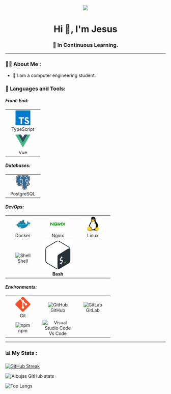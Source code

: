 <div id="header" align="center">
    <img src="https://media.giphy.com/media/QZkpIdieotn3i/giphy.gif" width="200" />
    <h1 align="center">Hi 👋, I'm Jesus</h1>
    <h3 align="center">🌱 In Continuous Learning.</h3>
</div>

---

### 👨‍💻 About Me :

- 📝 I am a computer engineering student.

<div align="left">
    <h3>🔨 Languages and Tools:</h3>


#### ***Front-End:***

<table>
  <tr>
    <td align="center" width="96">
      <img alt="TypeScript" width="48" height="48" src="https://raw.githubusercontent.com/devicons/devicon/55609aa5bd817ff167afce0d965585c92040787a/icons/typescript/typescript-plain.svg">
      <br>TypeScript
    </td>
  </tr>
  <tr>
    <td align="center" width="96">
      <img alt="TypeScript" width="48" height="48" src="https://raw.githubusercontent.com/devicons/devicon/55609aa5bd817ff167afce0d965585c92040787a/icons/vuejs/vuejs-original.svg">
      <br>Vue
    </td>
  </tr>
</table>

#### ***Databases:***

<table>
  <tr>
    <td align="center" width="96">
      <img alt="PostgreSQL" width="48" height="48" src="https://raw.githubusercontent.com/devicons/devicon/55609aa5bd817ff167afce0d965585c92040787a/icons/postgresql/postgresql-original.svg"/>
      <br>PostgreSQL
    </td>
  </tr>
</table>

#### ***DevOps:***

<table>
  <tr>
    <td align="center" width="96">
      <img alt="Docker" width="48" height="48" src="https://raw.githubusercontent.com/devicons/devicon/55609aa5bd817ff167afce0d965585c92040787a/icons/docker/docker-original.svg">
      <br>Docker
    </td>
    <td align="center" width="96">
      <img alt="Nginx" width="48" height="48" src="https://raw.githubusercontent.com/devicons/devicon/55609aa5bd817ff167afce0d965585c92040787a/icons/nginx/nginx-original.svg"/>
      <br>Nginx
    </td>
    <td align="center" width="96">
      <img alt="linux" width="48" height="48" src="https://raw.githubusercontent.com/devicons/devicon/55609aa5bd817ff167afce0d965585c92040787a/icons/linux/linux-original.svg"/>
      <br>Linux
    </td>
  <tr>
    <td align="center" width="96">
      <img alt="Shell" width="48" height="48" src="https://www.vectorlogo.zone/logos/shell/shell-icon.svg"/>
      <br>Shell
    </td>
    <td align="center" width="96">
      <img alt="Bash" src="https://raw.githubusercontent.com/devicons/devicon/55609aa5bd817ff167afce0d965585c92040787a/icons/bash/bash-original.svg"/>
      <br>
      <b>Bash</b>
    </td>
</table>

#### ***Environments:***

<table>
  <tr>
    <td align="center" width="96">
      <img alt="Git" width="48" height="48" src="https://raw.githubusercontent.com/devicons/devicon/55609aa5bd817ff167afce0d965585c92040787a/icons/git/git-original.svg"/>
      <br>Git
    </td>
    <td align="center" width="96">
      <img alt="GitHub" width="48" height="48" src="https://www.vectorlogo.zone/logos/github/github-tile.svg"/>
      <br>GitHub
    </td>
    <td align="center" width="96">
      <img alt="GitLab" width="48" height="48" src="https://www.vectorlogo.zone/logos/gitlab/gitlab-icon.svg"/>
      <br>GitLab
    </td>
  <tr>
    <td align="center" width="96">
      <img alt="npm" width="48" height="48" src="https://www.vectorlogo.zone/logos/npmjs/npmjs-ar21.svg"/>
      <br>npm
    </td>
    <td align="center" width="96">
      <img alt="Visual Studio Code" width="48" height="48" src="https://www.vectorlogo.zone/logos/visualstudio_code/visualstudio_code-icon.svg">
      <br>Vs Code
    </td>
</table>

---

### 📊 My Stats :

[![GitHub Streak](http://github-readme-streak-stats.herokuapp.com?user=jesusalbujas&theme=github-dark-blue&date_format=j%20M%5B%20Y%5D)](https://git.io/streak-stats)

![jAlbujas GitHub stats](https://github-readme-stats.vercel.app/api?username=jesusalbujas&show_icons=true&theme=transparent)

![Top Langs](https://github-readme-stats.vercel.app/api/top-langs/?username=jesusalbujas&layout=donut&theme=dark)